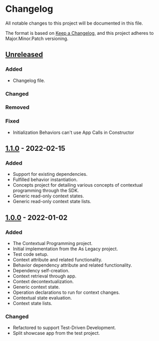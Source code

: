 # Changelog
All notable changes to this project will be documented in this file.

The format is based on [Keep a Changelog](https://keepachangelog.com/en/1.0.0/),
and this project adheres to Major.Minor.Patch versioning.

## [Unreleased]
### Added
- Changelog file.

### Changed

### Removed

### Fixed
- Initialization Behaviors can't use App Calls in Constructor

## [1.1.0] - 2022-02-15
### Added
- Support for existing dependencies.
- Fulfilled behavior instantiation.
- Concepts project for detailing various concepts of contextual programming through the SDK.
- Generic read-only context states.
- Generic read-only context state lists.


## [1.0.0] - 2022-01-02
### Added
- The Contextual Programming project.
- Initial implementation from the As Legacy project.
- Test code setup.
- Context attribute and related functionality.
- Behavior dependency attribute and related functionality.
- Dependency self-creation.
- Context retrieval through app.
- Context decontextualization.
- Generic context state.
- Operation declarations to run for context changes.
- Contextual state evaluation.
- Context state lists.

### Changed
- Refactored to support Test-Driven Development.
- Split showcase app from the test project.


[Unreleased]: https://github.com/lstertz/ContextualProgramming/compare/v1.1.0...HEAD
[1.1.0]: https://github.com/lstertz/ContextualProgramming/compare/v1.0.0...v1.1.0
[1.0.0]: https://github.com/lstertz/ContextualProgramming/releases/tag/v1.0.0